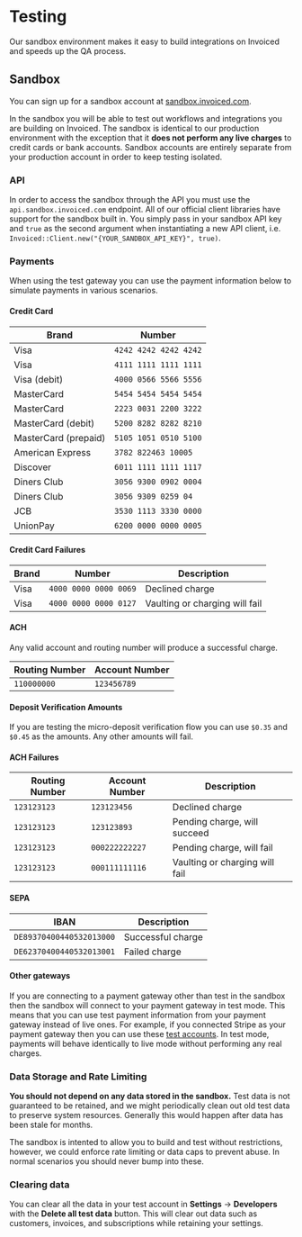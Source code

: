 # Testing

Our sandbox environment makes it easy to build integrations on Invoiced and speeds up the QA process.

## Sandbox

You can sign up for a sandbox account at [sandbox.invoiced.com](https://sandbox.invoiced.com).

In the sandbox you will be able to test out workflows and integrations you are building on Invoiced. The sandbox is identical to our production environment with the exception that it **does not perform any live charges** to credit cards or bank accounts. Sandbox accounts are entirely separate from your production account in order to keep testing isolated.

### API

In order to access the sandbox through the API you must use the `api.sandbox.invoiced.com` endpoint. All of our official client libraries have support for the sandbox built in. You simply pass in your sandbox API key and `true` as the second argument when instantiating a new API client, i.e. `Invoiced::Client.new("{YOUR_SANDBOX_API_KEY}", true)`.

### Payments

When using the test gateway you can use the payment information below to simulate payments in various scenarios.

#### Credit Card

Brand                | Number                
-------------------- | ----------------------
Visa                 | `4242 4242 4242 4242`
Visa                 | `4111 1111 1111 1111`
Visa (debit)         | `4000 0566 5566 5556`
MasterCard           | `5454 5454 5454 5454`
MasterCard           | `2223 0031 2200 3222`
MasterCard (debit)   | `5200 8282 8282 8210`
MasterCard (prepaid) | `5105 1051 0510 5100`
American Express     | `3782 822463 10005`
Discover             | `6011 1111 1111 1117`
Diners Club          | `3056 9300 0902 0004`
Diners Club          | `3056 9309 0259 04`
JCB                  | `3530 1113 3330 0000`
UnionPay             | `6200 0000 0000 0005`

#### Credit Card Failures

Brand            | Number                 | Description
---------------- | ---------------------- | -------------
Visa             | `4000 0000 0000 0069`  | Declined charge
Visa             | `4000 0000 0000 0127`  | Vaulting or charging will fail

#### ACH

Any valid account and routing number will produce a successful charge.

Routing Number   | Account Number        
---------------- | ----------------------
`110000000`      | `123456789`

#### Deposit Verification Amounts

If you are testing the micro-deposit verification flow you can use `$0.35` and `$0.45` as the amounts. Any other amounts will fail.

#### ACH Failures

Routing Number   | Account Number         | Description
---------------- | ---------------------- | -------------
`123123123`      | `123123456`            | Declined charge
`123123123`      | `123123893`            | Pending charge, will succeed
`123123123`      | `000222222227`         | Pending charge, will fail
`123123123`      | `000111111116`         | Vaulting or charging will fail

#### SEPA

IBAN                     | Description
------------------------ | ------------------
`DE89370400440532013000` | Successful charge
`DE62370400440532013001` | Failed charge

#### Other gateways

If you are connecting to a payment gateway other than test in the sandbox then the sandbox will connect to your payment gateway in test mode. This means that you can use test payment information from your payment gateway instead of live ones. For example, if you connected Stripe as your payment gateway then you can use these [test accounts](https://stripe.com/docs/testing). In test mode, payments will behave identically to live mode without performing any real charges.

### Data Storage and Rate Limiting

**You should not depend on any data stored in the sandbox.** Test data is not guaranteed to be retained, and we might periodically clean out old test data to preserve system resources. Generally this would happen after data has been stale for months.

The sandbox is intented to allow you to build and test without restrictions, however, we could enforce rate limiting or data caps to prevent abuse. In normal scenarios you should never bump into these.

### Clearing data

You can clear all the data in your test account in **Settings** &rarr; **Developers** with the **Delete all test data** button. This will clear out data such as customers, invoices, and subscriptions while retaining your settings.